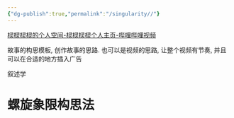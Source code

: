 ```yaml
---
{"dg-publish":true,"permalink":"/singularity//"}
---
```



[棂棂棂棂的个人空间-棂棂棂棂个人主页-哔哩哔哩视频](https://space.bilibili.com/19179961)

故事的构思模板, 创作故事的思路. 也可以是视频的思路, 让整个视频有节奏, 并且可以在合适的地方插入广告

叙述学

# 螺旋象限构思法
